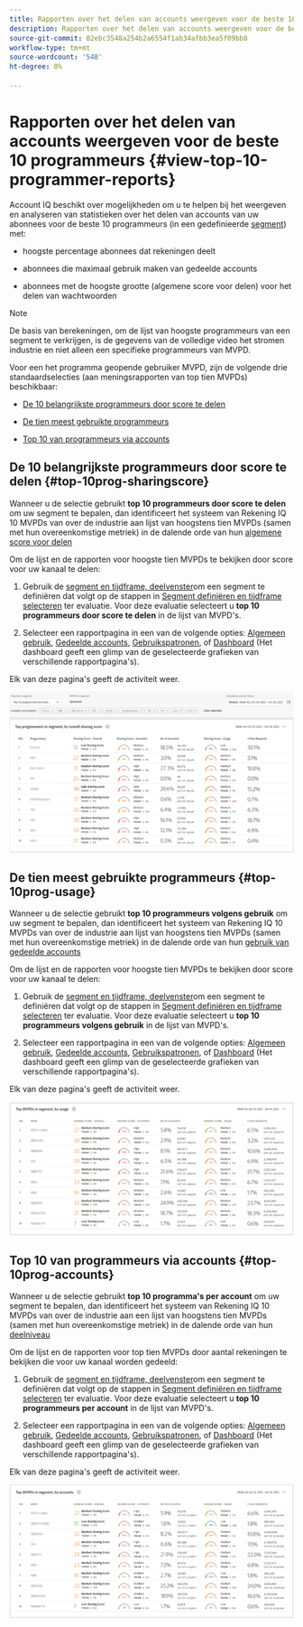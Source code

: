 ```yaml
---
title: Rapporten over het delen van accounts weergeven voor de beste 10 programmeurs
description: Rapporten over het delen van accounts weergeven voor de beste 10 programmeurs
source-git-commit: 02ebc3548a254b2a6554f1ab34afbb3ea5f09bb8
workflow-type: tm+mt
source-wordcount: '548'
ht-degree: 0%

---
```


# Rapporten over het delen van accounts weergeven voor de beste 10 programmeurs {#view-top-10-programmer-reports}

Account IQ beschikt over mogelijkheden om u te helpen bij het weergeven en analyseren van statistieken over het delen van accounts van uw abonnees voor de beste 10 programmeurs (in een gedefinieerde [segment](/help/AccountIQ/product-concepts.md#segmet-def)) met:

* hoogste percentage abonnees dat rekeningen deelt

* abonnees die maximaal gebruik maken van gedeelde accounts

* abonnees met de hoogste grootte (algemene score voor delen) voor het delen van wachtwoorden

>[!NOTE]
>
>De basis van berekeningen, om de lijst van hoogste programmeurs van een segment te verkrijgen, is de gegevens van de volledige video het stromen industrie en niet alleen een specifieke programmeurs van MVPD.

<!--
>[!NOTE]
>
>Only the MVPDs that have a minimum of 50,000 active subscriber accounts are considered to obtain these reports.
-->

Voor een het programma geopende gebruiker MVPD, zijn de volgende drie standaardselecties (aan meningsrapporten van top tien MVPDs) beschikbaar:

* [De 10 belangrijkste programmeurs door score te delen](#top-10prog-sharingscore)

* [De tien meest gebruikte programmeurs](#top-10prog-usage)

* [Top 10 van programmeurs via accounts](#top-10prog-accounts)

## De 10 belangrijkste programmeurs door score te delen {#top-10prog-sharingscore}

Wanneer u de selectie gebruikt **top 10 programmeurs door score te delen** om uw segment te bepalen, dan identificeert het systeem van Rekening IQ 10 MVPDs van over de industrie aan lijst van hoogstens tien MVPDs (samen met hun overeenkomstige metriek) in de dalende orde van hun [algemene score voor delen](/help/AccountIQ/product-concepts.md#overall-sharing-score)

Om de lijst en de rapporten voor hoogste tien MVPDs te bekijken door score voor uw kanaal te delen:

1. Gebruik de [segment en tijdframe, deelvenster](/help/AccountIQ/segments-timeframe.md)om een segment te definiëren dat volgt op de stappen in [Segment definiëren en tijdframe selecteren](/help/AccountIQ/howto-select-segment-timeframe.md) ter evaluatie. Voor deze evaluatie selecteert u **top 10 programmeurs door score te delen** in de lijst van MVPD&#39;s.

1. Selecteer een rapportpagina in een van de volgende opties: [Algemeen gebruik](/help/AccountIQ/general-usage-reports.md), [Gedeelde accounts](/help/AccountIQ/shared-acc-reports.md), [Gebruikspatronen](/help/AccountIQ/usage-patterns.md), of [Dashboard](/help/AccountIQ/dashboard.md) (Het dashboard geeft een glimp van de geselecteerde grafieken van verschillende rapportpagina&#39;s).

Elk van deze pagina&#39;s geeft de activiteit weer.

![](assets/top-ten-prog-overallscore.png)

## De tien meest gebruikte programmeurs {#top-10prog-usage}

Wanneer u de selectie gebruikt **top 10 programmeurs volgens gebruik** om uw segment te bepalen, dan identificeert het systeem van Rekening IQ 10 MVPDs van over de industrie aan lijst van hoogstens tien MVPDs (samen met hun overeenkomstige metriek) in de dalende orde van hun [gebruik van gedeelde accounts](/help/AccountIQ/product-concepts.md)

Om de lijst en de rapporten voor hoogste tien MVPDs te bekijken door score voor uw kanaal te delen:

1. Gebruik de [segment en tijdframe, deelvenster](/help/AccountIQ/segments-timeframe.md)om een segment te definiëren dat volgt op de stappen in [Segment definiëren en tijdframe selecteren](/help/AccountIQ/howto-select-segment-timeframe.md) ter evaluatie. Voor deze evaluatie selecteert u **top 10 programmeurs volgens gebruik** in de lijst van MVPD&#39;s.

1. Selecteer een rapportpagina in een van de volgende opties: [Algemeen gebruik](/help/AccountIQ/general-usage-reports.md), [Gedeelde accounts](/help/AccountIQ/shared-acc-reports.md), [Gebruikspatronen](/help/AccountIQ/usage-patterns.md), of [Dashboard](/help/AccountIQ/dashboard.md) (Het dashboard geeft een glimp van de geselecteerde grafieken van verschillende rapportpagina&#39;s).

Elk van deze pagina&#39;s geeft de activiteit weer.

![](assets/top-ten-mvpds-usage.png)

## Top 10 van programmeurs via accounts {#top-10prog-accounts}

Wanneer u de selectie gebruikt **top 10 programma&#39;s per account** om uw segment te bepalen, dan identificeert het systeem van Rekening IQ 10 MVPDs van over de industrie aan een lijst van hoogstens tien MVPDs (samen met hun overeenkomstige metriek) in de dalende orde van hun [deelniveau](/help/AccountIQ/product-concepts.md)

Om de lijst en de rapporten voor top tien MVPDs door aantal rekeningen te bekijken die voor uw kanaal worden gedeeld:

1. Gebruik de [segment en tijdframe, deelvenster](/help/AccountIQ/segments-timeframe.md)om een segment te definiëren dat volgt op de stappen in [Segment definiëren en tijdframe selecteren](/help/AccountIQ/howto-select-segment-timeframe.md) ter evaluatie. Voor deze evaluatie selecteert u **top 10 programmeurs per account** in de lijst van MVPD&#39;s.

1. Selecteer een rapportpagina in een van de volgende opties: [Algemeen gebruik](/help/AccountIQ/general-usage-reports.md), [Gedeelde accounts](/help/AccountIQ/shared-acc-reports.md), [Gebruikspatronen](/help/AccountIQ/usage-patterns.md), of [Dashboard](/help/AccountIQ/dashboard.md) (Het dashboard geeft een glimp van de geselecteerde grafieken van verschillende rapportpagina&#39;s).

Elk van deze pagina&#39;s geeft de activiteit weer.

![](assets/top-ten-mvpds-accounts.png)
